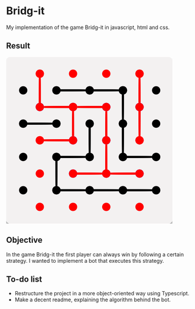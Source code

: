 # Bridg-it
My implementation of the game Bridg-it in javascript, html and css.

## Result 
![](previewimg.png)

## Objective
In the game Bridg-it the first player can always win by following a certain strategy. I wanted to implement a bot that executes this strategy. 

## To-do list
  * Restructure the project in a more object-oriented way using Typescript.
  * Make a decent readme, explaining the algorithm behind the bot.

